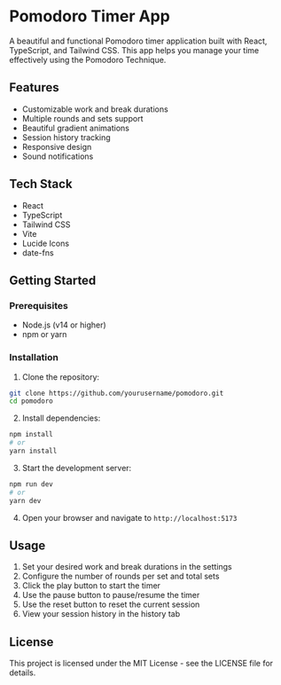 # Pomodoro Timer App

A beautiful and functional Pomodoro timer application built with React, TypeScript, and Tailwind CSS. This app helps you manage your time effectively using the Pomodoro Technique.

## Features

- Customizable work and break durations
- Multiple rounds and sets support
- Beautiful gradient animations
- Session history tracking
- Responsive design
- Sound notifications

## Tech Stack

- React
- TypeScript
- Tailwind CSS
- Vite
- Lucide Icons
- date-fns

## Getting Started

### Prerequisites

- Node.js (v14 or higher)
- npm or yarn

### Installation

1. Clone the repository:
```bash
git clone https://github.com/yourusername/pomodoro.git
cd pomodoro
```

2. Install dependencies:
```bash
npm install
# or
yarn install
```

3. Start the development server:
```bash
npm run dev
# or
yarn dev
```

4. Open your browser and navigate to `http://localhost:5173`

## Usage

1. Set your desired work and break durations in the settings
2. Configure the number of rounds per set and total sets
3. Click the play button to start the timer
4. Use the pause button to pause/resume the timer
5. Use the reset button to reset the current session
6. View your session history in the history tab

## License

This project is licensed under the MIT License - see the LICENSE file for details.
